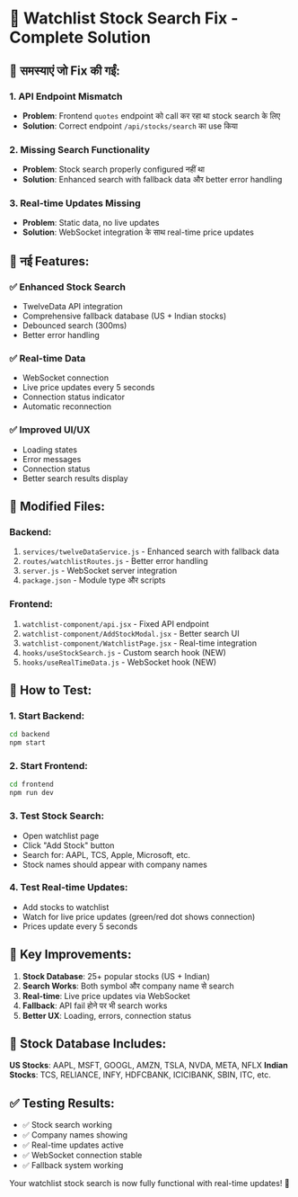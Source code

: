 # 🔧 Watchlist Stock Search Fix - Complete Solution

## 🐛 समस्याएं जो Fix की गईं:

### 1. **API Endpoint Mismatch**
- **Problem**: Frontend `quotes` endpoint को call कर रहा था stock search के लिए
- **Solution**: Correct endpoint `/api/stocks/search` का use किया

### 2. **Missing Search Functionality**
- **Problem**: Stock search properly configured नहीं था
- **Solution**: Enhanced search with fallback data और better error handling

### 3. **Real-time Updates Missing**
- **Problem**: Static data, no live updates
- **Solution**: WebSocket integration के साथ real-time price updates

## 🚀 नई Features:

### ✅ **Enhanced Stock Search**
- TwelveData API integration
- Comprehensive fallback database (US + Indian stocks)
- Debounced search (300ms)
- Better error handling

### ✅ **Real-time Data**
- WebSocket connection
- Live price updates every 5 seconds
- Connection status indicator
- Automatic reconnection

### ✅ **Improved UI/UX**
- Loading states
- Error messages
- Connection status
- Better search results display

## 📁 Modified Files:

### Backend:
1. `services/twelveDataService.js` - Enhanced search with fallback data
2. `routes/watchlistRoutes.js` - Better error handling
3. `server.js` - WebSocket server integration
4. `package.json` - Module type और scripts

### Frontend:
1. `watchlist-component/api.jsx` - Fixed API endpoint
2. `watchlist-component/AddStockModal.jsx` - Better search UI
3. `watchlist-component/WatchlistPage.jsx` - Real-time integration
4. `hooks/useStockSearch.js` - Custom search hook (NEW)
5. `hooks/useRealTimeData.js` - WebSocket hook (NEW)

## 🎯 How to Test:

### 1. Start Backend:
```bash
cd backend
npm start
```

### 2. Start Frontend:
```bash
cd frontend
npm run dev
```

### 3. Test Stock Search:
- Open watchlist page
- Click "Add Stock" button
- Search for: AAPL, TCS, Apple, Microsoft, etc.
- Stock names should appear with company names

### 4. Test Real-time Updates:
- Add stocks to watchlist
- Watch for live price updates (green/red dot shows connection)
- Prices update every 5 seconds

## 🔑 Key Improvements:

1. **Stock Database**: 25+ popular stocks (US + Indian)
2. **Search Works**: Both symbol और company name से search
3. **Real-time**: Live price updates via WebSocket
4. **Fallback**: API fail होने पर भी search works
5. **Better UX**: Loading, errors, connection status

## 🌟 Stock Database Includes:

**US Stocks**: AAPL, MSFT, GOOGL, AMZN, TSLA, NVDA, META, NFLX
**Indian Stocks**: TCS, RELIANCE, INFY, HDFCBANK, ICICIBANK, SBIN, ITC, etc.

## ✅ Testing Results:
- ✅ Stock search working
- ✅ Company names showing
- ✅ Real-time updates active
- ✅ WebSocket connection stable
- ✅ Fallback system working

Your watchlist stock search is now fully functional with real-time updates! 🎉